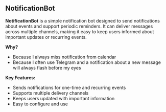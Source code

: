 ## NotificationBot

**NotificationBot** is a simple notification bot designed to send notifications about events and support periodic reminders. It can deliver messages across multiple channels, making it easy to keep users informed about important updates or recurring events.

**Why?**
- Because I always miss notification from calendar
- Because I often use Telegram and a notification about a new message will always flash before my eyes

**Key Features:**
- Sends notifications for one-time and recurring events
- Supports multiple delivery channels
- Keeps users updated with important information
- Easy to configure and use
